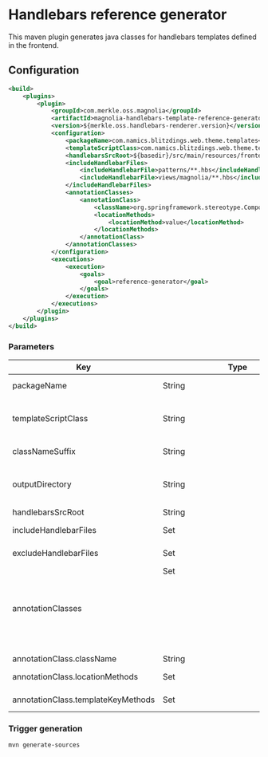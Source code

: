 # Handlebars reference generator
This maven plugin generates java classes for handlebars templates defined in the frontend.

## Configuration 
```xml
<build>
	<plugins>
		<plugin>
			<groupId>com.merkle.oss.magnolia</groupId>
			<artifactId>magnolia-handlebars-template-reference-generator</artifactId>
			<version>${merkle.oss.handlebars-renderer.version}</version>
			<configuration>
				<packageName>com.namics.blitzdings.web.theme.templates</packageName>
				<templateScriptClass>com.namics.blitzdings.web.theme.templates.HandlebarsTemplateScript</templateScriptClass>
				<handlebarsSrcRoot>${basedir}/src/main/resources/frontend/src</handlebarsSrcRoot>
				<includeHandlebarFiles>
					<includeHandlebarFile>patterns/**.hbs</includeHandlebarFile>
					<includeHandlebarFile>views/magnolia/**.hbs</includeHandlebarFile>
				</includeHandlebarFiles>
				<annotationClasses>
					<annotationClass>
						<className>org.springframework.stereotype.Component</className>
						<locationMethods>
							<locationMethod>value</locationMethod>
						</locationMethods>
					</annotationClass>
				</annotationClasses>
			</configuration>
			<executions>
				<execution>
					<goals>
						<goal>reference-generator</goal>
					</goals>
				</execution>
			</executions>
		</plugin>
	</plugins>
</build>
```

### Parameters

| Key                                | Type         | Mandatory | Description                                                                                                                                           
|------------------------------------|--------------|-----------|-------------------------------------------------------------------------------------------------------------------------------------------------------
| packageName                        | String       | x         | package name of the generated classes                                                                                                                 
| templateScriptClass                | String       | x         | fully qualified name of the template script class. The class constructor must have 2 parameters: String location, String templateKey.                 
| classNameSuffix                    | String       |           | suffix of the generated classes. Defaults to HbsTemplate                                                                                              
| outputDirectory                    | String       | 		    | output directory for generated classes. Defaults to ${project.build.directory}/generated-sources                                                      
| handlebarsSrcRoot                  | String       | x         | root directory of frontend hbs files                                                                                                                  
| includeHandlebarFiles              | Set<String>	| x		    | [glob](https://docs.oracle.com/javase/tutorial/essential/io/fileOps.html#glob) pattern definition for handlebar files to generate classes for         
| excludeHandlebarFiles              | Set<String>  | x	        | [glob](https://docs.oracle.com/javase/tutorial/essential/io/fileOps.html#glob) pattern definition for handlebar files to **not** generate classes for 
| annotationClasses                  | Set<Object>	| x         | at least one annotation class needs to be specified. E.g. Component for spring                                                                        
| annotationClass.className          | String       | x	        | fully qualified annotation class name
| annotationClass.locationMethods    | Set<String>  | x	        | annotation method that should be set to hbs location
| annotationClass.templateKeyMethods | Set<String>  | x         | annotation method that should be set to hbs templateKey

### Trigger generation
```shell
mvn generate-sources
```